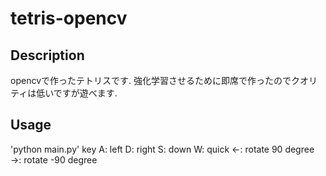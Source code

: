 # tetris-opencv

## Description
opencvで作ったテトリスです. 強化学習させるために即席で作ったのでクオリティは低いですが遊べます.

## Usage
'python main.py'
key
A: left
D: right
S: down
W: quick
←: rotate 90 degree
→: rotate -90 degree